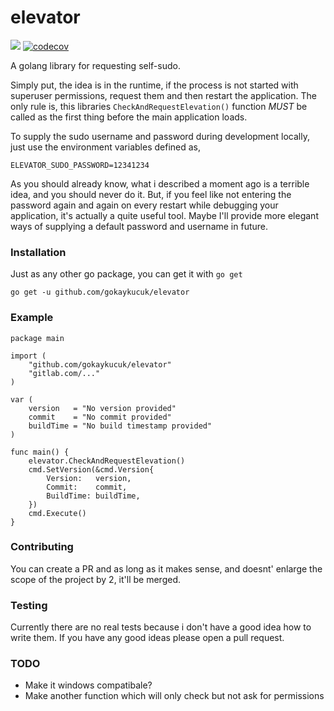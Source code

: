 # elevator
<a href="https://codeclimate.com/github/gokaykucuk/elevator/maintainability"><img src="https://api.codeclimate.com/v1/badges/083de9bce09a2a67c06d/maintainability" /></a>
[![codecov](https://codecov.io/gh/gokaykucuk/elevator/branch/master/graph/badge.svg)](https://codecov.io/gh/gokaykucuk/elevator)

A golang library for requesting self-sudo.

Simply put, the idea is in the runtime, if the process is not started with superuser permissions, request them
and then restart the application. The only rule is, this libraries `CheckAndRequestElevation()` function *MUST* be
called as the first thing before the main application loads.

To supply the sudo username and password during development locally, just use the environment variables defined as,

    ELEVATOR_SUDO_PASSWORD=12341234

As you should already know, what i described a moment ago is a terrible idea, and you should never do it. But, if
you feel like not entering the password again and again on every restart while debugging your application, it's
actually a quite useful tool. Maybe I'll provide more elegant ways of supplying a default password and username in
future.


### Installation

Just as any other go package, you can get it with `go get`

    go get -u github.com/gokaykucuk/elevator


### Example

    package main
    
    import (
    	"github.com/gokaykucuk/elevator"
    	"gitlab.com/..."
    )
    
    var (
    	version   = "No version provided"
    	commit    = "No commit provided"
    	buildTime = "No build timestamp provided"
    )
    
    func main() {
    	elevator.CheckAndRequestElevation()
    	cmd.SetVersion(&cmd.Version{
    		Version:   version,
    		Commit:    commit,  
    		BuildTime: buildTime,
    	})
    	cmd.Execute()
    }


### Contributing
You can create a PR and as long as it makes sense, and doesnt' enlarge the scope of the project by 2, it'll be merged.

### Testing
Currently there are no real tests because i don't have a good idea how to write them. If you have any good ideas please
open a pull request.

### TODO
- Make it windows compatibale?
- Make another function which will only check but not ask for permissions